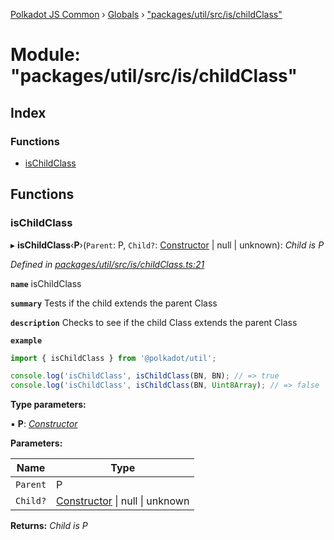 [Polkadot JS Common](../README.md) › [Globals](../globals.md) › ["packages/util/src/is/childClass"](_packages_util_src_is_childclass_.md)

# Module: "packages/util/src/is/childClass"

## Index

### Functions

* [isChildClass](_packages_util_src_is_childclass_.md#ischildclass)

## Functions

###  isChildClass

▸ **isChildClass**‹**P**›(`Parent`: P, `Child?`: [Constructor](../interfaces/_packages_util_src_types_.constructor.md) | null | unknown): *Child is P*

*Defined in [packages/util/src/is/childClass.ts:21](https://github.com/polkadot-js/common/blob/4111122c/packages/util/src/is/childClass.ts#L21)*

**`name`** isChildClass

**`summary`** Tests if the child extends the parent Class

**`description`** 
Checks to see if the child Class extends the parent Class

**`example`** 
<BR>

```javascript
import { isChildClass } from '@polkadot/util';

console.log('isChildClass', isChildClass(BN, BN); // => true
console.log('isChildClass', isChildClass(BN, Uint8Array); // => false
```

**Type parameters:**

▪ **P**: *[Constructor](../interfaces/_packages_util_src_types_.constructor.md)*

**Parameters:**

Name | Type |
------ | ------ |
`Parent` | P |
`Child?` | [Constructor](../interfaces/_packages_util_src_types_.constructor.md) &#124; null &#124; unknown |

**Returns:** *Child is P*

